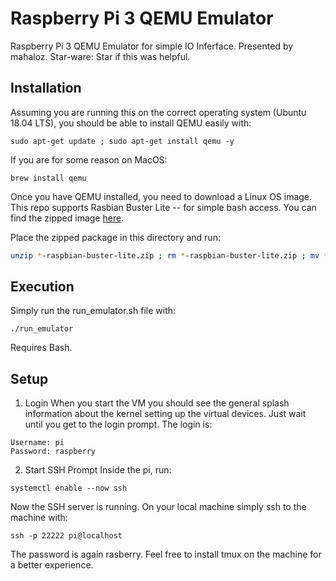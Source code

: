 # Raspberry Pi 3 QEMU Emulator
Raspberry Pi 3 QEMU Emulator for simple IO Inferface.
Presented by mahaloz. Star-ware: Star if this was helpful. 

## Installation
Assuming you are running this on the correct operating system (Ubuntu 18.04
LTS), you should be able to install QEMU easily with:

`sudo apt-get update ; sudo apt-get install qemu -y`

If you are for some reason on MacOS:

`brew install qemu`

Once you have QEMU installed, you need to download a Linux OS image. This repo
supports Rasbian Buster Lite -- for simple bash access. You can find the zipped
image [here](https://downloads.raspberrypi.org/raspbian_lite_latest).

Place the zipped package in this directory and run:

```bash
unzip *-raspbian-buster-lite.zip ; rm *-raspbian-buster-lite.zip ; mv *-raspbian-buster-lite.img raspbian-buster-lite.img
```

## Execution
Simply run the run_emulator.sh file with:

`./run_emulator`

Requires Bash.


## Setup
1. Login
When you start the VM you should see the general splash information about the
kernel setting up the virtual devices. Just wait until you get to the login
prompt. The login is:

```
Username: pi
Password: raspberry
```

2. Start SSH Prompt
Inside the pi, run:

`systemctl enable --now ssh`

Now the SSH server is running.
On your local machine simply ssh to the machine with:

`ssh -p 22222 pi@localhost`

The password is again rasberry. Feel free to install tmux on the machine for a
better experience.
